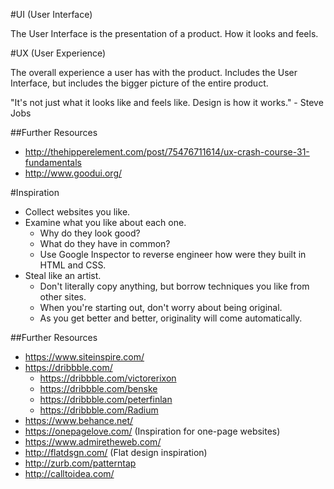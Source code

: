 #UI (User Interface)

The User Interface is the presentation of a product. How it looks and feels.

#UX (User Experience)

The overall experience a user has with the product.
Includes the User Interface, but includes the bigger picture of the entire product.

"It's not just what it looks like and feels like. Design is how it works." - Steve Jobs

##Further Resources

- http://thehipperelement.com/post/75476711614/ux-crash-course-31-fundamentals
- http://www.goodui.org/

#Inspiration

- Collect websites you like.
- Examine what you like about each one.
  - Why do they look good?
  - What do they have in common?
  - Use Google Inspector to reverse engineer how were they built in HTML and CSS.
- Steal like an artist.
  - Don't literally copy anything, but borrow techniques you like from other sites.
  - When you're starting out, don't worry about being original.
  - As you get better and better, originality will come automatically.

##Further Resources

- https://www.siteinspire.com/
- https://dribbble.com/
  - https://dribbble.com/victorerixon
  - https://dribbble.com/benske
  - https://dribbble.com/peterfinlan
  - https://dribbble.com/Radium
- https://www.behance.net/
- https://onepagelove.com/ (Inspiration for one-page websites)
- https://www.admiretheweb.com/
- http://flatdsgn.com/ (Flat design inspiration)
- http://zurb.com/patterntap
- http://calltoidea.com/
